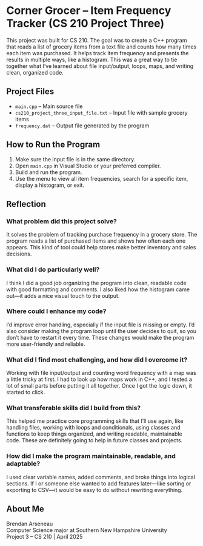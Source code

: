 # Corner Grocer – Item Frequency Tracker (CS 210 Project Three)

This project was built for CS 210. The goal was to create a C++ program that reads a list of grocery items from a text file and counts how many times each item was purchased. It helps track item frequency and presents the results in multiple ways, like a histogram. This was a great way to tie together what I’ve learned about file input/output, loops, maps, and writing clean, organized code.


## Project Files

- `main.cpp` – Main source file
- `cs210_project_three_input_file.txt` – Input file with sample grocery items
- `frequency.dat` – Output file generated by the program


## How to Run the Program

1. Make sure the input file is in the same directory.
2. Open `main.cpp` in Visual Studio or your preferred compiler.
3. Build and run the program.
4. Use the menu to view all item frequencies, search for a specific item, display a histogram, or exit.


## Reflection

### What problem did this project solve?
It solves the problem of tracking purchase frequency in a grocery store. The program reads a list of purchased items and shows how often each one appears. This kind of tool could help stores make better inventory and sales decisions.

### What did I do particularly well?
I think I did a good job organizing the program into clean, readable code with good formatting and comments. I also liked how the histogram came out—it adds a nice visual touch to the output.

### Where could I enhance my code?
I’d improve error handling, especially if the input file is missing or empty. I’d also consider making the program loop until the user decides to quit, so you don’t have to restart it every time. These changes would make the program more user-friendly and reliable.

### What did I find most challenging, and how did I overcome it?
Working with file input/output and counting word frequency with a map was a little tricky at first. I had to look up how maps work in C++, and I tested a lot of small parts before putting it all together. Once I got the logic down, it started to click.

### What transferable skills did I build from this?
This helped me practice core programming skills that I’ll use again, like handling files, working with loops and conditionals, using classes and functions to keep things organized, and writing readable, maintainable code. These are definitely going to help in future classes and projects.

### How did I make the program maintainable, readable, and adaptable?
I used clear variable names, added comments, and broke things into logical sections. If I or someone else wanted to add features later—like sorting or exporting to CSV—it would be easy to do without rewriting everything.


## About Me

Brendan Arseneau  
Computer Science major at Southern New Hampshire University  
Project 3 – CS 210 | April 2025
